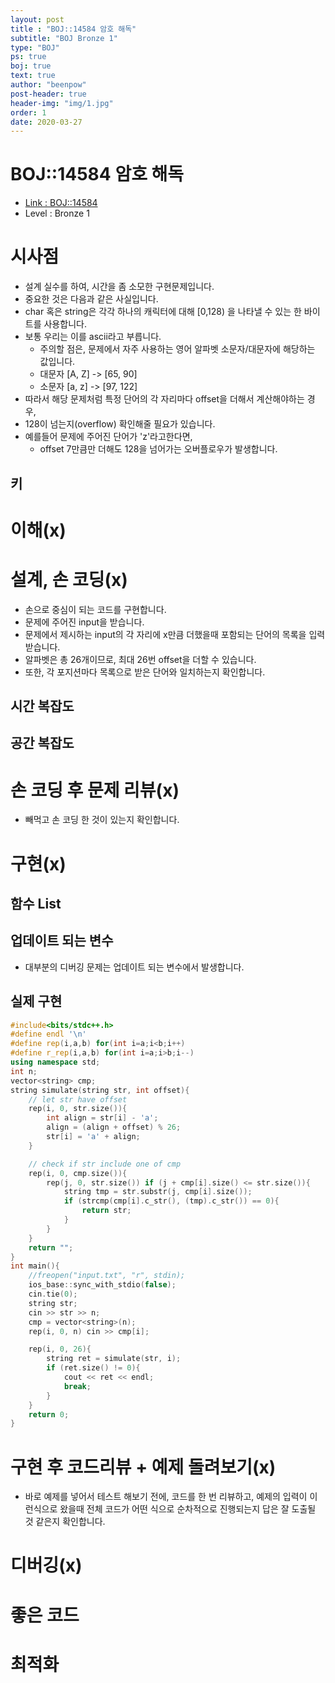 ```yaml
---
layout: post
title : "BOJ::14584 암호 해독"
subtitle: "BOJ Bronze 1"
type: "BOJ"
ps: true
boj: true
text: true
author: "beenpow"
post-header: true
header-img: "img/1.jpg"
order: 1
date: 2020-03-27
---
```


# BOJ::14584 암호 해독
- [Link : BOJ::14584](https://www.acmicpc.net/problem/14584)
- Level : Bronze 1

# 시사점
- 설계 실수를 하여, 시간을 좀 소모한 구현문제입니다.
- 중요한 것은 다음과 같은 사실입니다.
- char 혹은 string은 각각 하나의 캐릭터에 대해 [0,128) 을 나타낼 수 있는 한 바이트를 사용합니다.
- 보통 우리는 이를 ascii라고 부릅니다.
  - 주의할 점은, 문제에서 자주 사용하는 영어 알파벳 소문자/대문자에 해당하는 값입니다.
  - 대문자 [A, Z] -> [65, 90]
  - 소문자 [a, z] -> [97, 122]
- 따라서 해당 문제처럼 특정 단어의 각 자리마다 offset을 더해서 계산해야하는 경우,
- 128이 넘는지(overflow) 확인해줄 필요가 있습니다.
- 예를들어 문제에 주어진 단어가 'z'라고한다면,
  - offset 7만큼만 더해도 128을 넘어가는 오버플로우가 발생합니다.

## 키

# 이해(x)

# 설계, 손 코딩(x)
- 손으로 중심이 되는 코드를 구현합니다.
- 문제에 주어진 input을 받습니다.
- 문제에서 제시하는 input의 각 자리에 x만큼 더했을때 포함되는 단어의 목록을 입력받습니다.
- 알파벳은 총 26개이므로, 최대 26번 offset을 더할 수 있습니다.
- 또한, 각 포지션마다 목록으로 받은 단어와 일치하는지 확인합니다.

## 시간 복잡도

## 공간 복잡도

# 손 코딩 후 문제 리뷰(x)
- 빼먹고 손 코딩 한 것이 있는지 확인합니다.

# 구현(x)

## 함수 List 

## 업데이트 되는 변수
- 대부분의 디버깅 문제는 업데이트 되는 변수에서 발생합니다.

## 실제 구현 

```cpp
#include<bits/stdc++.h>
#define endl '\n'
#define rep(i,a,b) for(int i=a;i<b;i++)
#define r_rep(i,a,b) for(int i=a;i>b;i--)
using namespace std;
int n;
vector<string> cmp;
string simulate(string str, int offset){
    // let str have offset
    rep(i, 0, str.size()){
        int align = str[i] - 'a';
        align = (align + offset) % 26;
        str[i] = 'a' + align;
    }

    // check if str include one of cmp
    rep(i, 0, cmp.size()){
        rep(j, 0, str.size()) if (j + cmp[i].size() <= str.size()){
            string tmp = str.substr(j, cmp[i].size());
            if (strcmp(cmp[i].c_str(), (tmp).c_str()) == 0){
                return str;
            }
        }
    }
    return "";
}
int main(){
    //freopen("input.txt", "r", stdin);
    ios_base::sync_with_stdio(false);
    cin.tie(0);
    string str;
    cin >> str >> n;
    cmp = vector<string>(n);
    rep(i, 0, n) cin >> cmp[i];

    rep(i, 0, 26){
        string ret = simulate(str, i);
        if (ret.size() != 0){
            cout << ret << endl;
            break;
        }
    }
    return 0;
}
```

# 구현 후 코드리뷰 + 예제 돌려보기(x)
- 바로 예제를 넣어서 테스트 해보기 전에, 코드를 한 번 리뷰하고, 예제의 입력이 이런식으로 왔을때
  전체 코드가 어떤 식으로 순차적으로 진행되는지 답은 잘 도출될 것 같은지 확인합니다.

# 디버깅(x)

# 좋은 코드

# 최적화
